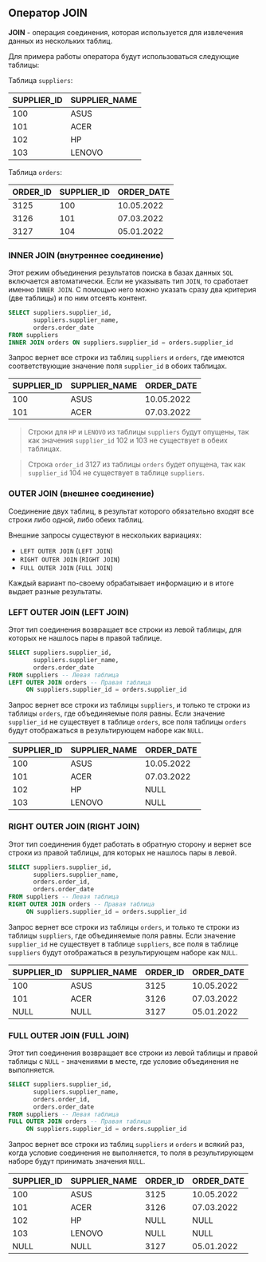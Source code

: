 ## Оператор JOIN

**JOIN** - операция соединения, которая используется для извлечения данных из нескольких таблиц.

Для примера работы оператора будут использоваться следующие таблицы:

Таблица `suppliers`:

| SUPPLIER_ID | SUPPLIER_NAME |
| ----------- | ------------- |
| 100         | ASUS          |
| 101         | ACER          |
| 102         | HP            |
| 103         | LENOVO        |

Таблица `orders`:

| ORDER_ID | SUPPLIER_ID | ORDER_DATE |
| -------- | ----------- | ---------- |
| 3125     | 100         | 10.05.2022 |
| 3126     | 101         | 07.03.2022 |
| 3127     | 104         | 05.01.2022 |

### INNER JOIN (внутреннее соединение)

Этот режим объединения результатов поиска в базах данных `SQL` включается автоматически.
Если не указывать тип `JOIN`, то сработает именно `INNER JOIN`. 
С помощью него можно указать сразу два критерия (две таблицы) и по ним отсеять контент.

```sql
SELECT suppliers.supplier_id,
       suppliers.supplier_name,
       orders.order_date
FROM suppliers
INNER JOIN orders ON suppliers.supplier_id = orders.supplier_id
```

Запрос вернет все строки из таблиц `suppliers` и `orders`, 
где имеются соответствующие значение поля `supplier_id` в обоих таблицах.

| SUPPLIER_ID | SUPPLIER_NAME | ORDER_DATE |
| ----------- | ------------- | ---------- |
| 100         | ASUS          | 10.05.2022 |
| 101         | ACER          | 07.03.2022 |

> Строки для `HP` и `LENOVO` из таблицы `suppliers` будут опущены, 
так как значения `supplier_id` 102 и 103 не существует в обеих таблицах. 

> Строка `order_id` 3127 из таблицы `orders` будет опущена, 
так как `supplier_id` 104 не существует в таблице `suppliers`.

### OUTER JOIN (внешнее соединение)

Соединение двух таблиц, в результат которого обязательно входят все строки либо одной, либо обеих таблиц.

Внешние запросы существуют в нескольких вариациях:

- `LEFT OUTER JOIN` (`LEFT JOIN`)
- `RIGHT OUTER JOIN` (`RIGHT JOIN`)
- `FULL OUTER JOIN` (`FULL JOIN`)

Каждый вариант по-своему обрабатывает информацию и в итоге выдает разные результаты.

### LEFT OUTER JOIN (LEFT JOIN)

Этот тип соединения возвращает все строки из левой таблицы, для которых не нашлось пары в правой таблице.

```sql
SELECT suppliers.supplier_id,
       suppliers.supplier_name,
       orders.order_date
FROM suppliers -- Левая таблица
LEFT OUTER JOIN orders -- Правая таблица 
     ON suppliers.supplier_id = orders.supplier_id
```

Запрос вернет все строки из таблицы `suppliers`, и только те строки из таблицы `orders`, где объединяемые поля равны.
Если значение `supplier_id` не существует в таблице `orders`, все поля таблицы `orders` 
будут отображаться в результирующем наборе как `NULL`.

| SUPPLIER_ID | SUPPLIER_NAME | ORDER_DATE |
| ----------- | ------------- | ---------- |
| 100         | ASUS          | 10.05.2022 |
| 101         | ACER          | 07.03.2022 |
| 102         | HP            | NULL       |
| 103         | LENOVO        | NULL       |

### RIGHT OUTER JOIN (RIGHT JOIN)

Этот тип соединения будет работать в обратную сторону и вернет все строки из правой таблицы, 
для которых не нашлось пары в левой.

```sql
SELECT suppliers.supplier_id,
       suppliers.supplier_name,
       orders.order_id,
       orders.order_date
FROM suppliers -- Левая таблица
RIGHT OUTER JOIN orders -- Правая таблица 
     ON suppliers.supplier_id = orders.supplier_id
```

Запрос вернет все строки из таблицы `orders`, и только те строки из таблицы `suppliers`, где объединяемые поля равны.
Если значение `supplier_id` не существует в таблице `suppliers`, все поля в таблице `suppliers` 
будут отображаться в результирующем наборе как `NULL`.

| SUPPLIER_ID | SUPPLIER_NAME | ORDER_ID | ORDER_DATE |
| ----------- | ------------- | -------- | ---------- |
| 100         | ASUS          | 3125     | 10.05.2022 |
| 101         | ACER          | 3126     | 07.03.2022 |
| NULL        | NULL          | 3127     | 05.01.2022 |

### FULL OUTER JOIN (FULL JOIN)

Этот тип соединения возвращает все строки из левой таблицы и правой таблицы с `NULL` - значениями в месте, 
где условие объединения не выполняется.

```sql
SELECT suppliers.supplier_id,
       suppliers.supplier_name,
       orders.order_id,
       orders.order_date
FROM suppliers -- Левая таблица
FULL OUTER JOIN orders -- Правая таблица 
     ON suppliers.supplier_id = orders.supplier_id
```

Запрос вернет все строки из таблиц `suppliers` и `orders` и всякий раз, когда условие соединения не выполняется, 
то поля в результирующем наборе будут принимать значения `NULL`. 

| SUPPLIER_ID | SUPPLIER_NAME | ORDER_ID | ORDER_DATE |
| ----------- | ------------- | -------- | ---------- |
| 100         | ASUS          | 3125     | 10.05.2022 |
| 101         | ACER          | 3126     | 07.03.2022 |
| 102         | HP            | NULL     | NULL       |
| 103         | LENOVO        | NULL     | NULL       |
| NULL        | NULL          | 3127     | 05.01.2022 |

